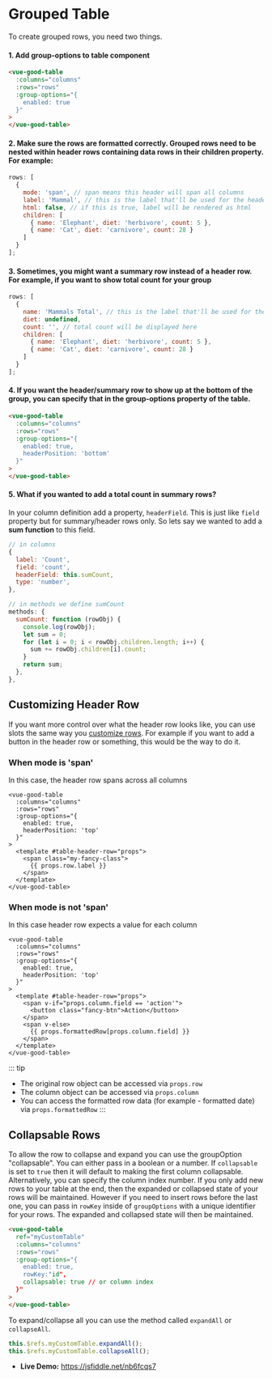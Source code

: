 # Grouped Table

To create grouped rows, you need two things.

#### 1. Add group-options to table component

```html
<vue-good-table
  :columns="columns"
  :rows="rows"
  :group-options="{
    enabled: true
  }"
>
</vue-good-table>
```

#### 2. Make sure the rows are formatted correctly. Grouped rows need to be nested within header rows containing data rows in their children property. For example:

```js
rows: [
  {
    mode: 'span', // span means this header will span all columns
    label: 'Mammal', // this is the label that'll be used for the header
    html: false, // if this is true, label will be rendered as html
    children: [
      { name: 'Elephant', diet: 'herbivore', count: 5 },
      { name: 'Cat', diet: 'carnivore', count: 28 }
    ]
  }
];
```

<grouped-table :options="{enabled: true}" />

#### 3. Sometimes, you might want a summary row instead of a header row. For example, if you want to show total count for your group

```javascript
rows: [
  {
    name: 'Mammals Total', // this is the label that'll be used for the header
    diet: undefined,
    count: '', // total count will be displayed here
    children: [
      { name: 'Elephant', diet: 'herbivore', count: 5 },
      { name: 'Cat', diet: 'carnivore', count: 28 }
    ]
  }
];
```

#### 4. If you want the header/summary row to show up at the bottom of the group, you can specify that in the group-options property of the table.

```html
<vue-good-table
  :columns="columns"
  :rows="rows"
  :group-options="{
    enabled: true,
    headerPosition: 'bottom'
  }"
>
</vue-good-table>
```

<grouped-table :options="{enabled: true, headerPosition: 'bottom'}" />

#### 5. What if you wanted to add a total count in summary rows?

In your column definition add a property, `headerField`. This is just like `field` property but for summary/header rows only. So lets say we wanted to add a **sum function** to this field.

```js
// in columns
{
  label: 'Count',
  field: 'count',
  headerField: this.sumCount,
  type: 'number',
},

// in methods we define sumCount
methods: {
  sumCount: function (rowObj) {
    console.log(rowObj);
    let sum = 0;
    for (let i = 0; i < rowObj.children.length; i++) {
      sum += rowObj.children[i].count;
    }
    return sum;
  },
},

```

## Customizing Header Row

If you want more control over what the header row looks like, you can use slots the same way you [customize rows](/guide/advanced/#custom-row-template). For example if you want to add a button in the header row or something, this would be the way to do it.

### When mode is 'span'

In this case, the header row spans across all columns

```vue
<vue-good-table
  :columns="columns"
  :rows="rows"
  :group-options="{
    enabled: true,
    headerPosition: 'top'
  }"
>
  <template #table-header-row="props">
    <span class="my-fancy-class">
      {{ props.row.label }}
    </span>
  </template>
</vue-good-table>
```

<grouped-custom-span :options="{enabled: true, headerPosition: 'top'}"/>

### When mode is not 'span'

In this case header row expects a value for each column

```vue
<vue-good-table
  :columns="columns"
  :rows="rows"
  :group-options="{
    enabled: true,
    headerPosition: 'top'
  }"
>
  <template #table-header-row="props">
    <span v-if="props.column.field == 'action'">
      <button class="fancy-btn">Action</button>
    </span>
    <span v-else>
      {{ props.formattedRow[props.column.field] }}
    </span>
  </template>
</vue-good-table>
```

<grouped-custom :options="{enabled: true, headerPosition: 'top'}"/>

::: tip

- The original row object can be accessed via `props.row`
- The column object can be accessed via `props.column`
- You can access the formatted row data (for example - formatted date) via `props.formattedRow`
  :::

## Collapsable Rows

To allow the row to collapse and expand you can use the groupOption "collapsable". You can either pass in a boolean or a number.
If `collapsable` is set to `true` then it will default to making the first column collapsable. Alternatively, you can specify the column index number.
If you only add new rows to your table at the end, then the expanded or collapsed state of your rows will be maintained. 
However if you need to insert rows before the last one, you can pass in `rowKey` inside of `groupOptions` with a unique identifier for your rows. 
The expanded and collapsed state will then be maintained. 
```html
<vue-good-table
  ref="myCustomTable"
  :columns="columns"
  :rows="rows"
  :group-options="{
    enabled: true,
    rowKey:"id",
    collapsable: true // or column index
  }"
>
</vue-good-table>
```
To expand/collapse all you can use the method called `expandAll` or `collapseAll`.
```js
this.$refs.myCustomTable.expandAll();
this.$refs.myCustomTable.collapseAll();
```

* **Live Demo:** https://jsfiddle.net/nb6fcqs7

